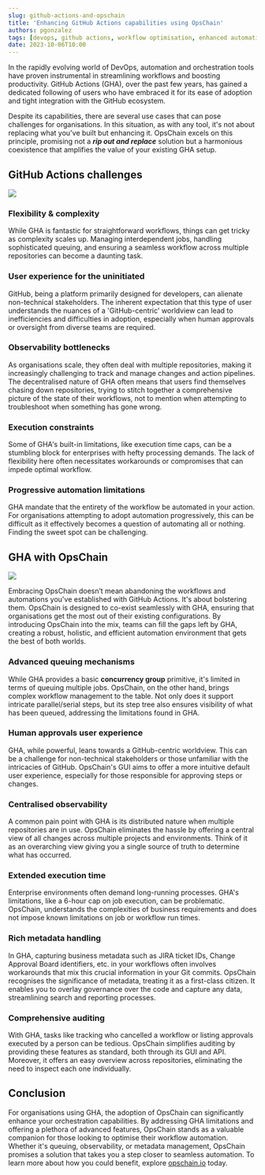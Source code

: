 ```yaml
---
slug: github-actions-and-opschain
title: 'Enhancing GitHub Actions capabilities using OpsChain'
authors: pgonzalez
tags: [devops, github actions, workflow optimisation, enhanced automation]
date: 2023-10-06T10:00
---
```


In the rapidly evolving world of DevOps, automation and orchestration tools have proven instrumental in streamlining workflows and boosting productivity. GitHub Actions (GHA), over the past few years, has gained a dedicated following of users who have embraced it for its ease of adoption and tight integration with the GitHub ecosystem.

Despite its capabilities, there are several use cases that can pose challenges for organisations. In this situation, as with any tool, it's not about replacing what you've built but enhancing it. OpsChain excels on this principle, promising not a <b><i>rip out and replace</i></b> solution but a harmonious coexistence that amplifies the value of your existing GHA setup.

<!--truncate-->

## GitHub Actions challenges

![](/img/complex-code-discussion.png)

### Flexibility & complexity

While GHA is fantastic for straightforward workflows, things can get tricky as complexity scales up. Managing interdependent jobs, handling sophisticated queuing, and ensuring a seamless workflow across multiple repositories can become a daunting task.

### User experience for the uninitiated

GitHub, being a platform primarily designed for developers, can alienate non-technical stakeholders. The inherent expectation that this type of user understands the nuances of a 'GitHub-centric' worldview can lead to inefficiencies and difficulties in adoption, especially when human approvals or oversight from diverse teams are required.

### Observability bottlenecks

As organisations scale, they often deal with multiple repositories, making it increasingly challenging to track and manage changes and action pipelines. The decentralised nature of GHA often means that users find themselves chasing down repositories, trying to stitch together a comprehensive picture of the state of their workflows, not to mention when attempting to troubleshoot when something has gone wrong.

### Execution constraints

Some of GHA's built-in limitations, like execution time caps, can be a stumbling block for enterprises with hefty processing demands. The lack of flexibility here often necessitates workarounds or compromises that can impede optimal workflow.

### Progressive automation limitations

GHA mandate that the entirety of the workflow be automated in your action. For organisations attempting to adopt automation progressively, this can be difficult as it effectively becomes a question of automating all or nothing. Finding the sweet spot can be challenging.

## GHA with OpsChain

![](/img/winning-with-opschain2.png)

Embracing OpsChain doesn’t mean abandoning the workflows and automations you've established with GitHub Actions. It's about bolstering them. OpsChain is designed to co-exist seamlessly with GHA, ensuring that organisations get the most out of their existing configurations. By introducing OpsChain into the mix, teams can fill the gaps left by GHA, creating a robust, holistic, and efficient automation environment that gets the best of both worlds.

### Advanced queuing mechanisms

While GHA provides a basic <b>concurrency group</b> primitive, it's limited in terms of queuing multiple jobs. OpsChain, on the other hand, brings complex workflow management to the table. Not only does it support intricate parallel/serial steps, but its step tree also ensures visibility of what has been queued, addressing the limitations found in GHA.

### Human approvals user experience

GHA, while powerful, leans towards a GitHub-centric worldview. This can be a challenge for non-technical stakeholders or those unfamiliar with the intricacies of GitHub. OpsChain's GUI aims to offer a more intuitive default user experience, especially for those responsible for approving steps or changes.

### Centralised observability

A common pain point with GHA is its distributed nature when multiple repositories are in use. OpsChain eliminates the hassle by offering a central view of all changes across multiple projects and environments. Think of it as an overarching view giving you a single source of truth to determine what has occurred.

### Extended execution time

Enterprise environments often demand long-running processes. GHA's limitations, like a 6-hour cap on job execution, can be problematic. OpsChain, understands the complexities of business requirements and does not impose known limitations on job or workflow run times.

### Rich metadata handling

In GHA, capturing business metadata such as JIRA ticket IDs, Change Approval Board identifiers, etc. in your workflows often involves workarounds that mix this crucial information in your Git commits. OpsChain recognises the significance of metadata, treating it as a first-class citizen. It enables you to overlay governance over the code and capture any data, streamlining search and reporting processes.

### Comprehensive auditing

With GHA, tasks like tracking who cancelled a workflow or listing approvals executed by a person can be tedious. OpsChain simplifies auditing by providing these features as standard, both through its GUI and API. Moreover, it offers an easy overview across repositories, eliminating the need to inspect each one individually.

## Conclusion

For organisations using GHA, the adoption of OpsChain can significantly enhance your orchestration capabilities. By addressing GHA limitations and offering a plethora of advanced features, OpsChain stands as a valuable companion for those looking to optimise their workflow automation. Whether it's queuing, observability, or metadata management, OpsChain promises a solution that takes you a step closer to seamless automation. To learn more about how you could benefit, explore [opschain.io](https://opschain.io) today.

